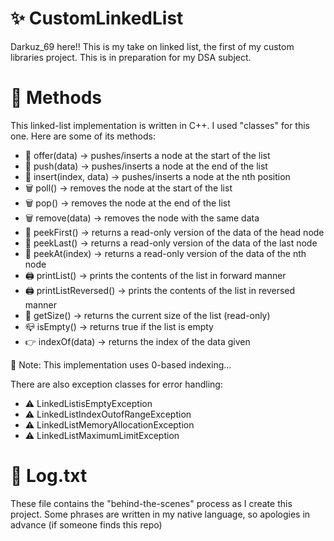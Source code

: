   # ✨ CustomLinkedList
  Darkuz_69 here!! This is my take on linked list, the first of my custom libraries project.
  This is in preparation for my DSA subject.

  #  🤖 Methods
  This linked-list implementation is written in C++. I used "classes" for this one. Here are some of its methods:
  - 🫸 offer(data) -> pushes/inserts a node at the start of the list
  - 🫸 push(data) -> pushes/inserts a node at the end of the list
  - 🫸 insert(index, data) -> pushes/inserts a node at the nth position
  - 🗑️ poll() -> removes the node at the start of the list
  - 🗑️ pop() -> removes the node at the end of the list
  - 🗑️ remove(data) -> removes the node with the same data
  - 👀 peekFirst() -> returns a read-only version of the data of the head node
  - 👀 peekLast() -> returns a read-only version of the data of the last node
  - 👀 peekAt(index) -> returns a read-only version of the data of the nth node 
  - 🖨️ printList() -> prints the contents of the list in forward manner
  - 🖨️ printListReversed() -> prints the contents of the list in reversed manner
  - 🚚 getSize() -> returns the current size of the list (read-only)
  - 📪 isEmpty() -> returns true if the list is empty
  - 👉 indexOf(data) -> returns the index of the data given

  📢 Note: This implementation uses 0-based indexing...

There are also exception classes for error handling:
 - ⚠️ LinkedListisEmptyException
 - ⚠️ LinkedListIndexOutofRangeException
 - ⚠️ LinkedListMemoryAllocationException
 - ⚠️ LinkedListMaximumLimitException

# 📜 Log.txt
These file contains the "behind-the-scenes" process as I create this project. Some phrases are written in my native language, so apologies in advance (if someone finds this repo)